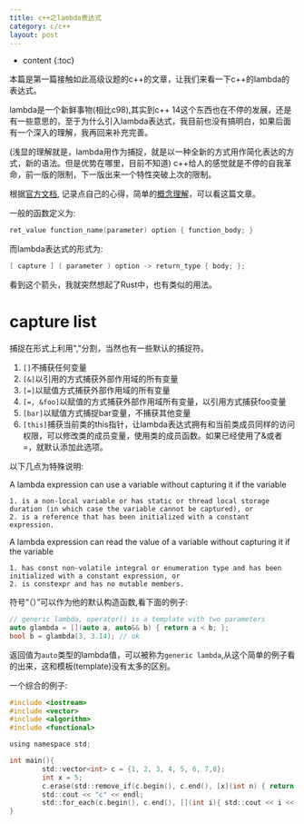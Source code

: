 ```yaml
---
title: c++之lambda表达式
category: c/c++
layout: post
---
```

* content
{:toc}

本篇是第一篇接触如此高级议题的c++的文章，让我们来看一下c++的lambda的表达式。

lambda是一个新鲜事物(相比c98),其实到c++ 14这个东西也在不停的发展，还是有一些意思的，至于为什么引入lambda表达式，我目前也没有搞明白，如果后面有一个深入的理解，我再回来补充完善。

(浅显的理解就是，lambda用作为捕捉，就是以一种全新的方式用作简化表达的方式，新的语法。但是优势在哪里，目前不知道)
c++给人的感觉就是不停的自我革命，前一版的限制，下一版出来一个特性突破上次的限制。

根据[官方文档](https://en.cppreference.com/w/cpp/language/lambda), 记录点自己的心得，简单的[概念理解](https://www.jianshu.com/p/923d11151027)，可以看这篇文章。

一般的函数定义为:
```c
ret_value function_name(parameter) option { function_body; }
```

而lambda表达式的形式为:
```c
[ capture ] ( parameter ) option -> return_type { body; };
```
看到这个箭头，我就突然想起了Rust中，也有类似的用法。

# capture list

捕捉在形式上利用","分割，当然也有一些默认的捕捉符。

1. `[]`不捕获任何变量
2. `[&]`以引用的方式捕获外部作用域的所有变量
3. `[=]`以赋值方式捕获外部作用域的所有变量
4. `[=, &foo]`以赋值的方式捕获外部作用域所有变量，以引用方式捕获foo变量
5. `[bar]`以赋值方式捕捉bar变量，不捕获其他变量
6. `[this]`捕获当前类的this指针，让lambda表达式拥有和当前类成员同样的访问权限，可以修改类的成员变量，使用类的成员函数。如果已经使用了&或者=，就默认添加此选项。


以下几点为特殊说明:

A lambda expression can use a variable without capturing it if the variable

    1. is a non-local variable or has static or thread local storage duration (in which case the variable cannot be captured), or
    2. is a reference that has been initialized with a constant expression.

A lambda expression can read the value of a variable without capturing it if the variable

    1. has const non-volatile integral or enumeration type and has been initialized with a constant expression, or
    2. is constexpr and has no mutable members.

符号“（）”可以作为他的默认构造函数,看下面的例子:

```c
// generic lambda, operator() is a template with two parameters
auto glambda = [](auto a, auto&& b) { return a < b; };
bool b = glambda(3, 3.14); // ok
```

返回值为`auto`类型的lambda值，可以被称为`generic lambda`,从这个简单的例子看的出来，这和模板(template)没有太多的区别。

一个综合的例子:

```c
#include <iostream>
#include <vector>
#include <algorithm>
#include <functional>

using namespace std;

int main(){
        std::vector<int> c = {1, 2, 3, 4, 5, 6, 7,8};
        int x = 5;
        c.erase(std::remove_if(c.begin(), c.end(), [x](int n) { return n < x;}), c.end());
        std::cout << "c" << endl;
        std::for_each(c.begin(), c.end(), [](int i){ std::cout << i << " "; });
}

```
